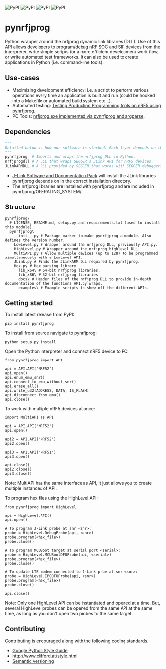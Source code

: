 ![PyPI](https://img.shields.io/static/v1?label=license&message=Nordic%205-Clause%20License&color=brightgreen)
![PyPI](https://img.shields.io/static/v1?label=platform&message=windows%20%7C%20linux%20%7C%20osx&color=lightgrey)
![PyPI](https://img.shields.io/static/v1?label=python&message=python-2.7%20%7C%20>=3.4&color=blue) ![PyPI](https://img.shields.io/pypi/v/pynrfjprog)

# pynrfjprog
Python wrapper around the nrfjprog dynamic link libraries (DLL). Use of this API allows developers to program/debug nRF SOC and SIP devices from the interpreter, write simple scripts for a more efficient development work flow, or write automated test frameworks. It can also be used to create applications in Python (i.e. command-line tools).

## Use-cases
*  Maximizing development efficiency: i.e. a script to perform various operations every time an application is built and run (could be hooked into a Makefile or automated build system etc...).
*  Automated testing: [Testing Production Programming tools on nRF5 using pynrfjprog](https://github.com/NordicSemiconductor/nrf52-production-programming/blob/master/tests/example_test_script.py).
*  PC Tools: [nrfjprog.exe implemented via pynrfjprog and argparse](https://github.com/NordicSemiconductor/nrfjprog.git).

## Dependencies
```python
"""
Detailed below is how our software is stacked. Each layer depends on the layer below.
"""
pynrfjprog  # Imports and wraps the nrfjprog DLL in Python.
nrfjprogdll # A DLL that wraps SEGGER's JLink API for nRF5 devices.
JLinkARMDLL # A DLL provided by SEGGER that works with SEGGER debuggers. Performs all low level operations with target device.
```

* [J-Link Software and Documentation Pack](https://www.segger.com/jlink-software.html) will install the JLink libraries pynrfjprog depends on in the correct installation directory.
* The nrfjprog libraries are installed with pynrfjprog and are included in pynrfjprog/OPERATING_SYSTEM/.

## Structure
```pynrfjprog
pynrfjprog\
  # LICENSE, README.md, setup.py and requirements.txt (used to install this module).
  pynrfjprog\
    __init__.py # Package marker to make pynrfjprog a module. Also defines the version number.
    LowLevel.py # Wrapper around the nrfjprog DLL, previously API.py.
    HighLevel.py # Wrapper around the nrfjprog highlevel DLL.
    MultiAPI.py # Allow multiple devices (up to 128) to be programmed simultaneously with a LowLevel API.
    JLink.py # Finds the JLinkARM DLL required by pynrfjprog.
    Hex.py # Hex parsing library
      lib_x64\ # 64-bit nrfjprog libraries.
      lib_x86\ # 32-bit nrfjprog libraries
      docs\ # Header files of the nrfjprog DLL to provide in-depth documentation of the functions API.py wraps.
      examples\ # Example scripts to show off the different APIs.
```

## Getting started
To install latest release from PyPI:
```
pip install pynrfjprog
```
To install from source navigate to pynrfjprog\:
```
python setup.py install
```
Open the Python interpreter and connect nRF5 device to PC:
```
from pynrfjprog import API

api = API.API('NRF52')
api.open()
api.enum_emu_snr()
api.connect_to_emu_without_snr()
api.erase_all()
api.write_u32(ADDRESS, DATA, IS_FLASH)
api.disconnect_from_emu()
api.close()
```

To work with multiple nRF5 devices at once:
```
import MultiAPI as API

api = API.API('NRF52')
api.open()

api2 = API.API('NRF52')
api2.open()

api3 = API.API('NRF51')
api3.open()

api.close()
api2.close()
api3.close()
```
Note: MultiAPI has the same interface as API, it just allows you to create multiple instances of API.

To program hex files using the HighLevel API:
```
from pynrfjprog import HighLevel

api = HighLevel.API()
api.open()

# To program J-Link probe at snr <snr>:
probe = HighLevel.DebugProbe(api, <snr>)
probe.program(<hex_file>)
probe.close()

# To program MCUBoot target at serial port <serial>:
probe = HighLevel.MCUBootDFUProbe(api, <serial>)
probe.program(<hex_file>)
probe.close()

# To update LTE modem connected to J-Link prbe at snr <snr>:
probe = HighLevel.IPCDFUProbe(api, <snr>)
probe.program(<hex_file>)
probe.close()

api.close()
```
Note: Only one HighLevel API can be instantiated and opened at a time. But, several HighLevel probes can be opened from the same API at the same time, as long as you don't open two probes to the same target.

## Contributing
Contributing is encouraged along with the following coding standards.
* [Google Python Style Guide](https://google.github.io/styleguide/pyguide.html)
* http://www.clifford.at/style.html
* [Semantic versioning](http://semver.org/)
